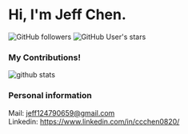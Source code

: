 # Hi, I'm Jeff Chen.
![GitHub followers](https://img.shields.io/github/followers/CCChen19990820?style=social)
![GitHub User's stars](https://img.shields.io/github/stars/CCChen19990820?style=social)
### My Contributions!
![github stats](https://github-readme-stats.vercel.app/api?username=CCChen19990820&show_icons=true)

### Personal information
Mail: jeff124790659@gmail.com  
Linkedin: https://www.linkedin.com/in/ccchen0820/  
<!--
**CCChen19990820/CCChen19990820** is a ✨ _special_ ✨ repository because its `README.md` (this file) appears on your GitHub profile.
 
Here are some ideas to get you started:

- 🔭 I’m currently working on ...
- 🌱 I’m currently learning ...
- 👯 I’m looking to collaborate on ...
- 🤔 I’m looking for help with ...
- 💬 Ask me about ...
- 📫 How to reach me: ...
- 😄 Pronouns: ...
- ⚡ Fun fact: ...

-->
